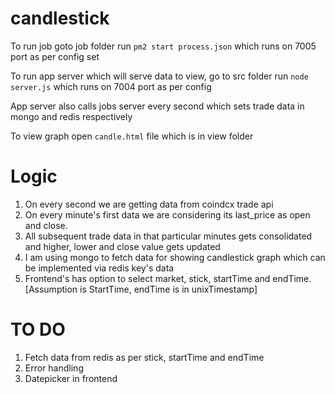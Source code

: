 # candlestick

To run job goto job folder run `pm2 start process.json` which runs on 7005 port as per config set

To run app server which will serve data to view, go to src folder run `node server.js` which runs on 7004 port as per config 

App server also calls jobs server every second which sets trade data in mongo and redis respectively

To view graph open `candle.html` file which is in view folder

# Logic
1. On every second we are getting data from coindcx trade api
2. On every minute's first data we are considering its last_price as open and close.
3. All subsequent trade data in that particular minutes gets consolidated and higher, lower and close value gets updated
4. I am using mongo to fetch data for showing candlestick graph which can be implemented via redis key's data
5. Frontend's has option to select market, stick, startTime and endTime. [Assumption is StartTime, endTime is in unixTimestamp]

# TO DO
1. Fetch data from redis as per stick, startTime and endTime
2. Error handling
3. Datepicker in frontend
